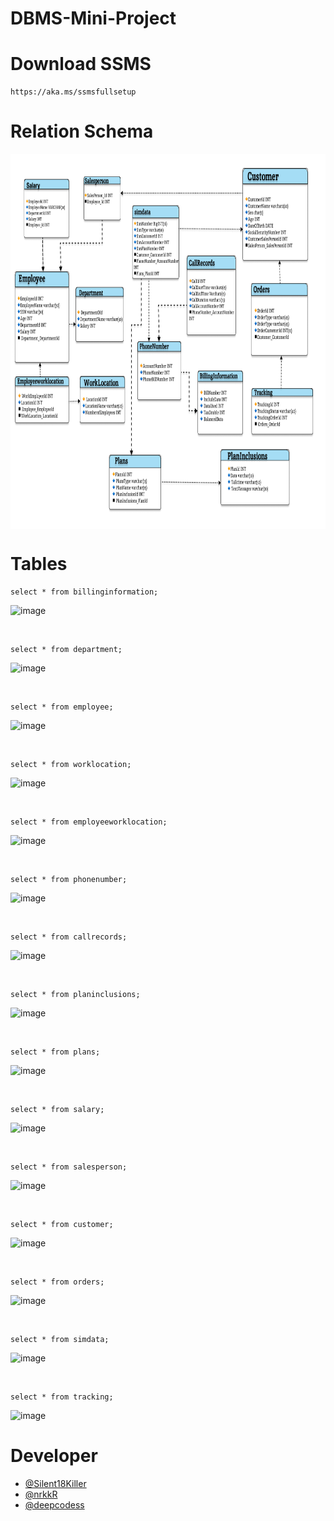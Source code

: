 # DBMS-Mini-Project

# Download SSMS

```
https://aka.ms/ssmsfullsetup
```
# Relation Schema

<img src="Relationship Schema.png" width="900" height="600" align="center" />

# Tables 

```
select * from billinginformation;
```

![image](https://github.com/Silent18Killer/DBMS-Mini-Project/assets/139036518/af6da28c-85c5-43d3-9173-6a3be27efffa)

<br>

```
select * from department;
```

![image](https://github.com/Silent18Killer/DBMS-Mini-Project/assets/139036518/0dba1b09-bc43-42a1-b2ce-05442b4a8dce)

<br>

```
select * from employee;
```

![image](https://github.com/Silent18Killer/DBMS-Mini-Project/assets/139036518/e906e858-16eb-4e3f-b288-a1a18792598c)

<br>

```
select * from worklocation;
```

![image](https://github.com/Silent18Killer/DBMS-Mini-Project/assets/139036518/fb36ce64-bee6-4942-98cb-692dc2f7a47d)

<br>

```
select * from employeeworklocation;
```

![image](https://github.com/Silent18Killer/DBMS-Mini-Project/assets/139036518/1a1dc21e-6708-4eaf-b38a-cd82abf4d82f)

<br>

```
select * from phonenumber;
```

![image](https://github.com/Silent18Killer/DBMS-Mini-Project/assets/139036518/31c0cd34-64a1-4dff-a215-5fbc4b89726f)

<br>

```
select * from callrecords;
```

![image](https://github.com/Silent18Killer/DBMS-Mini-Project/assets/139036518/7ddad522-02ac-41ca-a8cb-45cbc41dba1b)

<br>

```
select * from planinclusions;
```

![image](https://github.com/Silent18Killer/DBMS-Mini-Project/assets/139036518/883fbcf8-5fd4-4f9d-9112-d4f0164d2d0b)

<br>

```
select * from plans;
```

![image](https://github.com/Silent18Killer/DBMS-Mini-Project/assets/139036518/273f9fed-3d25-4a3d-bc7d-3b99847052bf)

<br>

```
select * from salary;
```

![image](https://github.com/Silent18Killer/DBMS-Mini-Project/assets/139036518/aebd156b-3df8-461f-bfe9-6c1e1705494c)

<br>

```
select * from salesperson;
```

![image](https://github.com/Silent18Killer/DBMS-Mini-Project/assets/139036518/14b2c500-d7ad-42eb-9e9d-4e54752a07d0)

<br>

```
select * from customer;
```

![image](https://github.com/Silent18Killer/DBMS-Mini-Project/assets/139036518/f5d0bae6-1bbb-4e32-bf25-9e8cf7ba3cd4)

<br>

```
select * from orders;
```

![image](https://github.com/Silent18Killer/DBMS-Mini-Project/assets/139036518/5c67bc27-cf8e-48e6-a67f-acfaf5548995)

<br>

```
select * from simdata;
```

![image](https://github.com/Silent18Killer/DBMS-Mini-Project/assets/139036518/b5c5f550-c127-48a2-9cdd-a2bcdcbba7e5)

<br>

```
select * from tracking;
```

![image](https://github.com/Silent18Killer/DBMS-Mini-Project/assets/139036518/5b594ff3-e981-44e0-be29-a85ccb4aaabe)


# Developer
  -  [@Silent18Killer](https://github.com/Silent18Killer)
  -  [@nrkkR](https://github.com/nrkkR)
  -  [@deepcodess](https://github.com/deepcodess)
  
